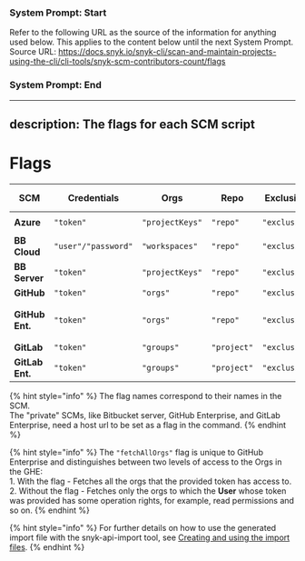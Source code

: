 ### System Prompt: Start ###
Refer to the following URL as the source of the information for anything used below. This applies to the content below until the next System Prompt.
Source URL: https://docs.snyk.io/snyk-cli/scan-and-maintain-projects-using-the-cli/cli-tools/snyk-scm-contributors-count/flags
### System Prompt: End ###

---
description: The flags for each SCM script
---

# Flags

| SCM             | Credentials         | Orgs            | Repo        | Exclusion File Path   | Json     | Skip Snyk monitored repos  | Import file folder path | Repo type for import file | Additional flags                                |
| --------------- | ------------------- | --------------- | ----------- | --------------------- | -------- | -------------------------- | ----------------------- | ------------------------- | ----------------------------------------------- |
| **Azure**       | `"token"`           | `"projectKeys"` | `"repo"`    | `"exclusionFilePath"` | `"json"` | `"skipSnykMonitoredRepos"` | `"importConfDir"`       | `"importFileRepoType"`    | `"org" [required]`                              |
| **BB Cloud**    | `"user"/"password"` | `"workspaces"`  | `"repo"`    | `"exclusionFilePath"` | `"json"` | `"skipSnykMonitoredRepos"` | `"importConfDir"`       | `"importFileRepoType"`    |                                                 |
| **BB Server**   | `"token"`           | `"projectKeys"` | `"repo"`    | `"exclusionFilePath"` | `"json"` | `"skipSnykMonitoredRepos"` | `"importConfDir"`       | `"importFileRepoType"`    | `"url" [required]`                              |
| **GitHub**      | `"token"`           | `"orgs"`        | `"repo"`    | `"exclusionFilePath"` | `"json"` |                            |                         |                           |                                                 |
| **GitHub Ent.** | `"token"`           | `"orgs"`        | `"repo"`    | `"exclusionFilePath"` | `"json"` |                            |                         |                           | `"url" [required], "fetchAllOrgs" [optional]**` |
| **GitLab**      | `"token"`           | `"groups"`      | `"project"` | `"exclusionFilePath"` | `"json"` |                            |                         |                           |                                                 |
| **GitLab Ent.** | `"token"`           | `"groups"`      | `"project"` | `"exclusionFilePath"` | `"json"` |                            |                         |                           | `"url" [required]`                              |

{% hint style="info" %}
The flag names correspond to their names in the SCM.\
The "private" SCMs, like Bitbucket server, GitHub Enterprise, and GitLab Enterprise, need a host url to be set as a flag in the command.
{% endhint %}

{% hint style="info" %}
The `"fetchAllOrgs"` flag is unique to GitHub Enterprise and distinguishes between two levels of access to the Orgs in the GHE:\
1\. With the flag - Fetches all the orgs that the provided token has access to.\
2\. Without the flag - Fetches only the orgs to which the **User** whose token was provided has some operation rights, for example, read permissions and so on.
{% endhint %}

{% hint style="info" %}
For further details on how to use the generated import file with the snyk-api-import tool, see [Creating and using the import files](creating-and-using-the-import-file.md).
{% endhint %}
